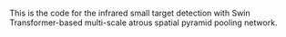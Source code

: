 This is the code for the infrared small target detection with Swin Transformer-based multi-scale atrous spatial pyramid pooling network.
